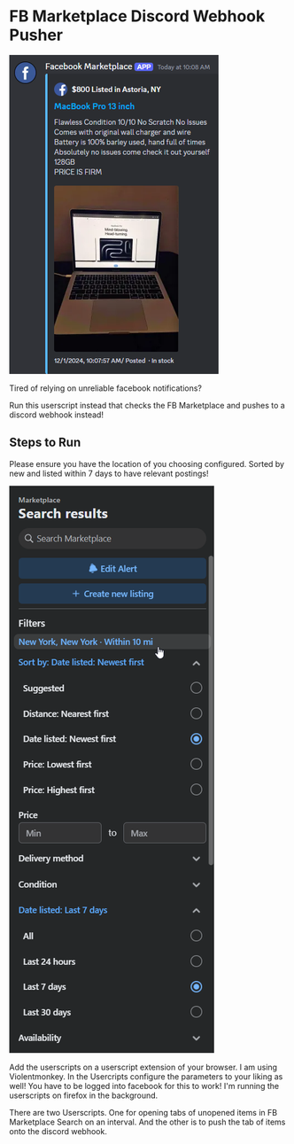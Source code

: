 # FB Marketplace Discord Webhook Pusher

![alt text](image.png)

Tired of relying on unreliable facebook notifications?

Run this userscript instead that checks the FB Marketplace and pushes to a discord webhook instead!

## Steps to Run
Please ensure you have the location of you choosing configured. Sorted by new and listed within 7 days to have relevant postings!

![alt text](image-1.png)

Add the userscripts on a userscript extension of your browser. I am using Violentmonkey.
In the Usercripts configure the parameters to your liking as well!
You have to be logged into facebook for this to work! I'm running the userscripts on firefox in the background.

There are two Userscripts. One for opening tabs of unopened items in FB Marketplace Search on an interval. And the other is to push the tab of items onto the discord webhook.